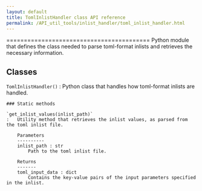 ```yaml
---
layout: default
title: TomlInlistHandler class API reference
permalink: /API_util_tools/inlist_handler/toml_inlist_handler.html
---
```


=========================================
Python module that defines the class needed to parse toml-format inlists and retrieves the necessary information.

Classes
-------

`TomlInlistHandler()`
:   Python class that handles how toml-format inlists are handled.

    ### Static methods

    `get_inlist_values(inlist_path)`
    :   Utility method that retrieves the inlist values, as parsed from the toml inlist file.
        
        Parameters
        ----------
        inlist_path : str
            Path to the toml inlist file.
        
        Returns
        -------
        toml_input_data : dict
            Contains the key-value pairs of the input parameters specified in the inlist.
